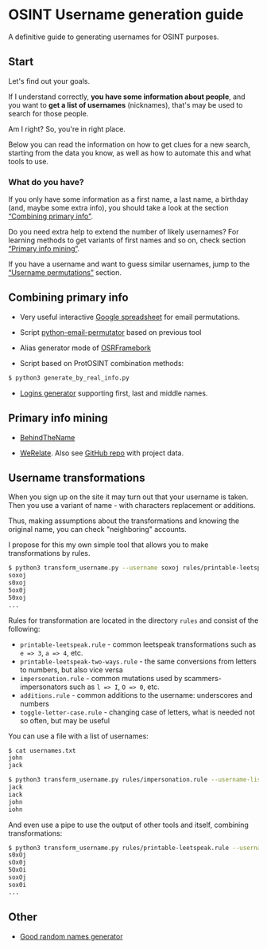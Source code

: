 # OSINT Username generation guide

A definitive guide to generating usernames for OSINT purposes.

## Start

Let's find out your goals.

If I understand correctly, **you have some information about people**, and you want to **get a list of usernames** (nicknames), that's may be used to search for those people.

Am I right? So, you're in right place.

Below you can read the information on how to get clues for a new search, starting from the data you know, as well as how to automate this and what tools to use.

### What do you have?

If you only have some information as a first name, a last name, a birthday (and, maybe some extra info), you should take a look at the section [“Combining primary info"](#combining-primary-info).

Do you need extra help to extend the number of likely usernames? For learning methods to get variants of first names and so on, check section [“Primary info mining”](#primary-info-mining).

If you have a username and want to guess similar usernames, jump to the [“Username permutations”](#username-permutations) section.

## Combining primary info

- Very useful interactive [Google spreadsheet](https://docs.google.com/spreadsheets/d/17URMtNmXfEZEW9oUL_taLpGaqTDcMkA79J8TRw4xnz8/edit#gid=0) for email permutations.

- Script [python-email-permutator](https://github.com/Satys/python-email-permutator) based on previous tool

- Alias generator mode of [OSRFramebork](https://github.com/i3visio/osrframework)

- Script based on ProtOSINT combination methods:

```sh
$ python3 generate_by_real_info.py
```

- [Logins generator](https://github.com/c0rv4x/logins-generator) supporting first, last and middle names.

## Primary info mining

- [BehindTheName](https://www.behindthename.com/name/john)

- [WeRelate](https://www.werelate.org/wiki/Special:Names). Also see [GitHub repo](https://github.com/tfmorris/Names) with project data.


## Username transformations

When you sign up on the site it may turn out that your username is taken. Then you use a variant of name - with characters replacement or additions.

Thus, making assumptions about the transformations and knowing the original name, you can check "neighboring" accounts.

I propose for this my own simple tool that allows you to make transformations by rules.

```sh
$ python3 transform_username.py --username soxoj rules/printable-leetspeak.rule
soxoj
s0xoj
5ox0j
50xoj
...
```

Rules for transformation are located in the directory `rules` and consist of the following:

- `printable-leetspeak.rule` - common leetspeak transformations such as `e => 3`, `a => 4`, etc.
- `printable-leetspeak-two-ways.rule` - the same conversions from letters to numbers, but also vice versa
- `impersonation.rule` - common mutations used by scammers-impersonators such as `l => I`, `O => 0`, etc.
- `additions.rule` - common additions to the username: underscores and numbers
- `toggle-letter-case.rule` - changing case of letters, what is needed not so often, but may be useful

You can use a file with a list of usernames:

```sh
$ cat usernames.txt
john
jack

$ python3 transform_username.py rules/impersonation.rule --username-list soxoj
jack
iack
john
iohn
```

And even use a pipe to use the output of other tools and itself, combining transformations:
```sh
$ python3 transform_username.py rules/printable-leetspeak.rule --username soxoj | python3 transform_username.py rules/impersonation.rule  --username-input
s0xOj
sOx0j
5OxOi
soxOj
sox0i
...
```

## Other

- [Good random names generator](https://github.com/epidemics-scepticism/NickGenerator)
